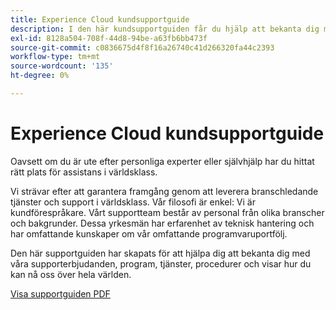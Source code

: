 ```yaml
---
title: Experience Cloud kundsupportguide
description: I den här kundsupportguiden får du hjälp att bekanta dig med våra supporterbjudanden, program, tjänster, procedurer och information om hur du kan nå oss i hela världen.
exl-id: 8128a504-708f-44d8-94be-a63fb6bb473f
source-git-commit: c0836675d4f8f16a26740c41d266320fa44c2393
workflow-type: tm+mt
source-wordcount: '135'
ht-degree: 0%

---
```


# Experience Cloud kundsupportguide

Oavsett om du är ute efter personliga experter eller självhjälp har du hittat rätt plats för assistans i världsklass.

Vi strävar efter att garantera framgång genom att leverera branschledande tjänster och support i världsklass. Vår filosofi är enkel: Vi är kundförespråkare. Vårt supportteam består av personal från olika branscher och bakgrunder. Dessa yrkesmän har erfarenhet av teknisk hantering och har omfattande kunskaper om vår omfattande programvaruportfölj.

Den här supportguiden har skapats för att hjälpa dig att bekanta dig med våra supporterbjudanden, program, tjänster, procedurer och visar hur du kan nå oss över hela världen.

[Visa supportguiden PDF](assets/ExperienceCloudCustomerSupportGuide.pdf)
